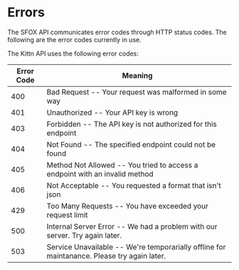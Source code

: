 # Errors

<aside class="notice">The SFOX API communicates error codes through HTTP status codes.  The following are the error codes currently in use.</aside>

The Kittn API uses the following error codes:


Error Code | Meaning
---------- | -------
400 | Bad Request -- Your request was malformed in some way
401 | Unauthorized -- Your API key is wrong
403 | Forbidden -- The API key is not authorized for this endpoint
404 | Not Found -- The specified endpoint could not be found
405 | Method Not Allowed -- You tried to access a endpoint with an invalid method
406 | Not Acceptable -- You requested a format that isn't json
429 | Too Many Requests -- You have exceeded your request limit
500 | Internal Server Error -- We had a problem with our server. Try again later.
503 | Service Unavailable -- We're temporarially offline for maintanance. Please try again later.